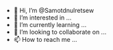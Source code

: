 - 👋 Hi, I’m @Samotdnulretsew
- 👀 I’m interested in ...
- 🌱 I’m currently learning ...
- 💞️ I’m looking to collaborate on ...
- 📫 How to reach me ...

<!---
Samotdnulretsew/Samotdnulretsew is a ✨ special ✨ repository because its `README.md` (this file) appears on your GitHub profile.
You can click the Preview link to take a look at your changes.
--->
